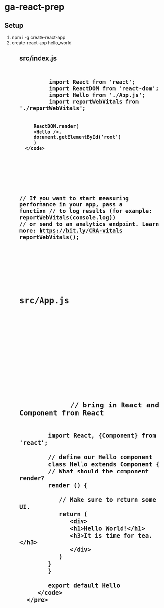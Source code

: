 # ga-react-prep

<h2>Setup</h2>

<ol>
 <li>npm i -g create-react-app</li>
 <li>create-react-app hello_world</li>
<ol>

<h2>src/index.js<h2>

<div>
   <p>
      <pre>
         <code>
         import React from 'react';
         import ReactDOM from 'react-dom';
         import Hello from './App.js';
         import reportWebVitals from './reportWebVitals';

         ReactDOM.render(
         <Hello />,
         document.getElementById('root')
         )
      </code>
   </pre>

   // If you want to start measuring performance in your app, pass a function
   // to log results (for example: reportWebVitals(console.log))
   // or send to an analytics endpoint. Learn more: https://bit.ly/CRA-vitals
   reportWebVitals();
   </p>
</div>

<h2>src/App.js<h2>

<div>
   <p>
      <pre>
         <code>
            // bring in React and Component from React

            import React, {Component} from 'react';

            // define our Hello component
            class Hello extends Component {
            // What should the component render?
            render () {

               // Make sure to return some UI.
               return (
                  <div>
                  <h1>Hello World!</h1>
                  <h3>It is time for tea.</h3>
                  </div>
               )
            }
            }

            export default Hello
         </code>
      </pre>
   </p>
</div>